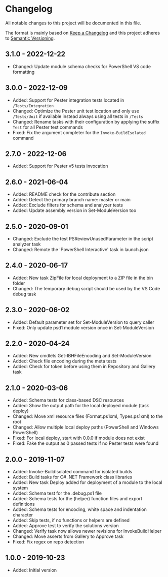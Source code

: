 ﻿# Changelog

All notable changes to this project will be documented in this file.

The format is mainly based on [Keep a Changelog](http://keepachangelog.com/)
and this project adheres to [Semantic Versioning](http://semver.org/).

## 3.1.0 - 2022-12-22

* Changed: Update module schema checks for PowerShell VS code formatting

## 3.0.0 - 2022-12-09

* Added: Support for Pester integration tests located in `/Tests/Integration`
* Changed: Optimize the Pester unit test location and only use `/Tests/Unit` if available instead always using all tests in `/Tests`
* Changed: Rename tasks with their configuration by applying the suffix `Test` for all Pester test commands
* Fixed: Fix the argument completer for the `Invoke-BuildIsolated` command

## 2.7.0 - 2022-12-06

* Added: Support for Pester v5 tests invocation

## 2.6.0 - 2021-06-04

* Added: README check for the contribute section
* Added: Detect the primary branch name: master or main
* Added: Exclude filters for schema and analyzer tests
* Added: Update assembly version in Set-ModuleVersion too

## 2.5.0 - 2020-09-01

* Changed: Exclude the test PSReviewUnusedParameter in the script analyzer task
* Changed: Remote the 'PowerShell Interactive' task in launch.json

## 2.4.0 - 2020-06-17

* Added: New task ZipFile for local deployment to a ZIP file in the bin folder
* Changed: The temporary debug script should be used by the VS Code debug task

## 2.3.0 - 2020-06-02

* Added: Default parameter set for Set-ModuleVersion to query caller
* Fixed: Only update psd1 module version once in Set-ModuleVersion

## 2.2.0 - 2020-04-24

* Added: New cmdlets Get-IBHFileEncoding and Set-ModuleVersion
* Added: Check file encoding during the meta tests
* Added: Check for token before using them in Repository and Gallery task

## 2.1.0 - 2020-03-06

* Added: Schema tests for class-based DSC resources
* Added: Show the output path for the local deployed module (task deploy)
* Changed: Move xml resource files (Format.ps1xml, Types.ps1xml) to the root
* Changed: Allow multiple local deploy paths (PowerShell and Windows PowerShell)
* Fixed: For local deploy, start with 0.0.0 if module does not exist
* Fixed: Fake the output as 0 passed tests if no Pester tests were found

## 2.0.0 - 2019-11-07

* Added: Invoke-BuildIsolated command for isolated builds
* Added: Build tasks for C# .NET Framework class libraries
* Added: New task Deploy added for deployment of a module to the local system
* Added: Schema test for the .debug.ps1 file
* Added: Schema tests for the (helper) function files and export definitions
* Added: Schema tests for encoding, white space and indentation character
* Added: Skip tests, if no functions or helpers are defined
* Added: Approve test to verify the solutions version
* Changed: Verify task now allows newer revisions for InvokeBuildHelper
* Changed: Move asserts from Gallery to Approve task
* Fixed: Fix regex on repo detection

## 1.0.0 - 2019-10-23

* Added: Initial version

